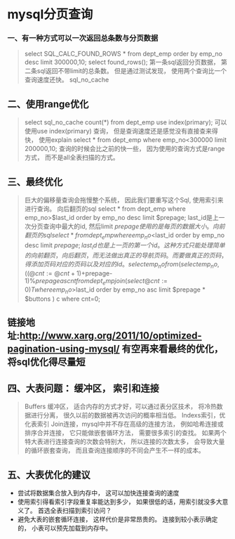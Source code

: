 # mysql分页查询
### 一、有一种方式可以一次返回总条数与分页数据
> select SQL_CALC_FOUND_ROWS * from dept_emp order by emp_no desc limit 300000,10;
select found_rows();
第一条sql返回分页数据， 第二条sql返回不带limit的总条数。 但是通过测试发现， 使用两个查询比一个查询速度还快。
sql_no_cache

## 二、使用range优化
> select sql_no_cache count(*) from dept_emp use index(primary);
可以使用use index(primary) 查询， 但是查询速度还是感觉没有直接查来得快， 使用explain select * from dept_emp where emp_no<300000 limit 200000,10;
查询的时候会比之前的快一些， 因为使用的查询方式是range方式， 而不是all全表扫描的方式。

## 三、最终优化
> 巨大的偏移量查询会拖慢整个系统， 因此我们要重写这个Sql, 使用索引来进行查询。
向后翻页的sql
select * from dept_emp where emp_no>$last_id order by emp_no desc limit $prepage; last_id是上一次分页查询中最大的id, 然后limit $prepage使用的是每页的数据大小。
向前翻页的sql
select * from dept_emp where emp_no<$last_id order by emp_no desc limit $prepage; last_id也是上一页的第一个id。
这种方式只能处理简单的向前翻页，向后翻页，而无法做出真正的导航页码。而要做真正的页码， 得添加页码对应的页码以及对应的id。
select emp_no from(
	select emp_no,((@cnt:=@cnt+1)+$prepage-1)%$prepage as cnt
	from dept_emp
	join (select @cnt:=0) T
	where emp_no>$last_id
	order by emp_no asc
	limit $prepage * $buttons
) c where cnt=0;

## 链接地址:http://www.xarg.org/2011/10/optimized-pagination-using-mysql/  有空再来看最终的优化，将sql优化得尽量短

## 四、大表问题： 缓冲区， 索引和连接
> Buffers 缓冲区， 适合内存的方式才好，可以通过表分区技术， 将冷热数据进行分离， 很久以前的数据被再次访问的概率相当低。
> Indexs索引，优化表索引
> Join连接，mysql中并不存在高级的连接方法， 例如哈希连接或排序合并连接， 它只能做嵌套循环方法， 需要很多索引的查找。
> 如果两个特大表进行连接查询的次数会特别大， 所以连接的次数太多， 会导致大量的循环嵌套查询， 而且查询连接顺序的不同会产生不一样的成本。

## 五、大表优化的建议
* 尝试将数据集合放入到内存中， 这可以加快连接查询的速度
* 使用索引得看索引字段重复率能达到多少， 如果很低的话，用索引就没多大意义了。 首选全表扫描到索引访问？
* 避免大表的嵌套循环连接， 这样代价是非常昂贵的。 连接到较小表示确定的， 小表可以预先加载到内存中。